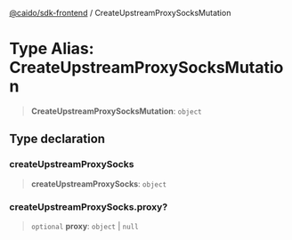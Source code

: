 [@caido/sdk-frontend](../index.md) / CreateUpstreamProxySocksMutation

# Type Alias: CreateUpstreamProxySocksMutation

> **CreateUpstreamProxySocksMutation**: `object`

## Type declaration

### createUpstreamProxySocks

> **createUpstreamProxySocks**: `object`

### createUpstreamProxySocks.proxy?

> `optional` **proxy**: `object` \| `null`
